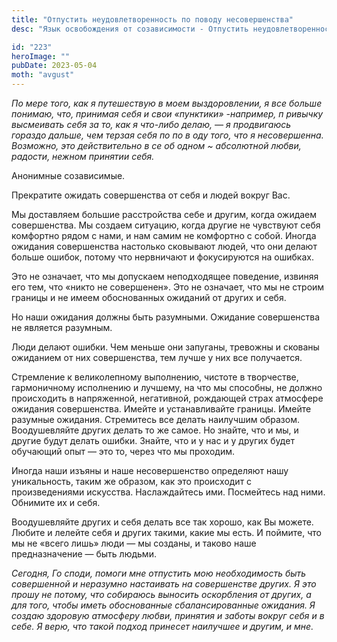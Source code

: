 ```yaml
---
title: "Отпустить неудовлетворенность по поводу несовершенства"
desc: "Язык освобождения от созависимости - Отпустить неудовлетворенность по поводу несовершенства"

id: "223"
heroImage: ""
pubDate: 2023-05-04
moth: "avgust"
---
```


_По_ _мере_ _того,_ _как_ _я_ _путешествую_ _в_ _моем_ _выздоровлении,_ _я_
_все_ _больше_ _понимаю,_ _что,_ _принимая_ _себя_ _и_ _свои_ _«пунктики»_
_-например,_ _п_ _ривычку_ _высмеивать_ _себя_ _за_ _то,_ _как_ _я_ _что-либо_
_делаю,_ _—_ _я_ _продвигаюсь_ _гораздо_ _дальше,_ _чем_ _терзая_ _себя_ _по_
_по_ _в_ _оду_ _того,_ _что_ _я_ _несовершенна._ _Возможно,_ _это_
_действительно_ _в_ _се_ _об_ _одном_ _~_ _абсолютной_ _любви,_ _радости,_
_нежном_ _принятии_ _себя._

Анонимные созависимые.

Прекратите ожидать совершенства от себя и людей вокруг Вас.

Мы доставляем большие расстройства себе и другим, когда ожидаем совершенства.
Мы создаем ситуацию, когда другие не чувствуют себя комфортно рядом с нами, и
нам самим не комфортно с собой. Иногда ожидания совершенства настолько
сковывают людей, что они делают больше ошибок, потому что нервничают и
фокусируются на ошибках.

Это не означает, что мы допускаем неподходящее поведение, извиняя его тем, что
«никто не совершенен». Это не означает, что мы не строим границы и не имеем
обоснованных ожиданий от других и себя.

Но наши ожидания должны быть разумными. Ожидание совершенства не является
разумным.

Люди делают ошибки. Чем меньше они запуганы, тревожны и скованы ожиданием от
них совершенства, тем лучше у них все получается.

Стремление к великолепному выполнению, чистоте в творчестве, гармоничному
исполнению и лучшему, на что мы способны, не должно происходить в напряженной,
негативной, рождающей страх атмосфере ожидания совершенства. Имейте и
устанавливайте границы. Имейте разумные ожидания. Стремитесь все делать
наилучшим образом. Воодушевляйте других делать то же самое. Но знайте, что и
мы, и другие будут делать ошибки. Знайте, что и у нас и у других будет
обучающий опыт — это то, через что мы проходим.

Иногда наши изъяны и наше несовершенство определяют нашу уникальность, таким
же образом, как это происходит с произведениями искусства. Наслаждайтесь ими.
Посмейтесь над ними. Обнимите их и себя.

Воодушевляйте других и себя делать все так хорошо, как Вы можете. Любите и
лелейте себя и других такими, какие мы есть. И поймите, что мы не «всего лишь»
люди — мы созданы, и таково наше предназначение — быть людьми.

_Сегодня,_ _Го_ _споди,_ _помоги_ _мне_ _отпустить_ _мою_ _необходимость_
_быть_ _совершенной_ _и_ _неразумно_ _настаивать_ _на_ _совершенстве_
_других._ _Я_ _это_ _прошу_ _не_ _потому,_ _что_ _собираюсь_ _выносить_
_оскорбления_ _от_ _других,_ _а_ _для_ _того,_ _чтобы_ _иметь_ _обоснованные_
_сбалансированные_ _ожидания._ _Я_ _создаю_ _здоровую_ _атмосферу_ _любви,_
_принятия_ _и_ _заботы_ _вокруг_ _себя_ _и_ _в_ _себе._ _Я_ _верю,_ _что_
_такой_ _подход_ _принесет_ _наилучшее_ _и_ _другим,_ _и_ _мне._
